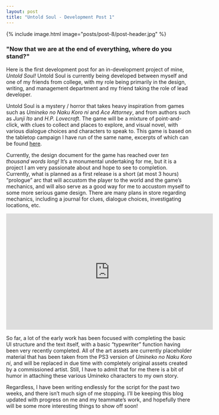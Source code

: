 ```yaml
---
layout: post
title: "Untold Soul - Development Post 1"
---
```


{% include image.html image="posts/post-8/post-header.jpg" %}

### "Now that we are at the end of everything, where do you stand?"

Here is the first development post for an in-development project of mine, *Untold Soul!* Untold Soul is currently being developed between myself and one of my friends from college, with my role being primarily in the design, writing, and management department and my friend taking the role of lead developer.

Untold Soul is a mystery / horror that takes heavy inspiration from games such as *Umineko no Naku Koro ni* and *Ace Attorney*, and from authors such as *Junji Ito* and *H.P. Lovecraft*. The game will be a mixture of point-and-click, with clues to collect and places to explore, and visual novel, with various dialogue choices and characters to speak to. This game is based on the tabletop campaign I have run of the same name, excerpts of which can be found [here](#).

Currently, the design document for the game has reached over *ten thousand words long!* It’s a monumental undertaking for me, but it is a project I am very passionate about and hope to see to completion. Currently, what is planned as a first release is a short (at most 3 hours) “prologue” arc that will accustom the player to the world and the game’s mechanics, and will also serve as a good way for me to accustom myself to some more serious game design. There are many plans in store regarding mechanics, including a journal for clues, dialogue choices, investigating locations, etc.

<iframe width="560" height="315" src="https://www.youtube.com/embed/58xD6YiEdR0" title="YouTube video player" frameborder="0" allow="accelerometer; autoplay; clipboard-write; encrypted-media; gyroscope; picture-in-picture" allowfullscreen></iframe>

So far, a lot of the early work has been focused with completing the basic UI structure and the text itself, with a basic “typewriter” function having been very recently completed. All of the art assets are currently placeholder material that has been taken from the PS3 version of *Umineko no Naku Koro ni*, and will be replaced in due time with completely original assets created by a commissioned artist. Still, I have to admit that for me there is a bit of humor in attaching these various Umineko characters to my own story.

Regardless, I have been writing endlessly for the script for the past two weeks, and there isn’t much sign of me stopping. I’ll be keeping this blog updated with progress on me and my teammate’s work, and hopefully there will be some more interesting things to show off soon!
